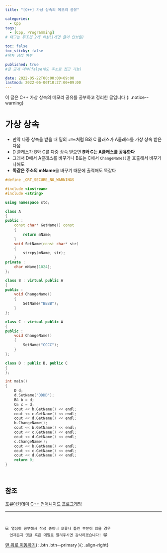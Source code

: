 ```yaml
---
title: "[C++] 가상 상속의 메모리 공유" 

categories:
  - Cpp
tags:
  - [Cpp, Programming]
# 태그는 무조건 2개 이상(1개면 글이 안보임)

toc: false
toc_sticky: false
#목차 생성 여부

published: true
#글 공개 여부(false해도 주소로 접근 가능)

date: 2022-05-22T00:00:00+09:00
lastmod: 2022-06-06T10:27:00+09:00
---
```


이 글은 C++ 가상 상속의 메모리 공유를 공부하고 정리한 글입니다
{: .notice--warning}

# 가상 상속
- 만약 다중 상속을 받을 때 밑의 코드처럼 B와 C 클래스가 A클래스를 가상 상속 받은 다음
- D 클래스가 B와 C를 다중 상속 받으면 **B와 C는 A클래스를 공유한다**
- 그래서 D에서 A클래스를 바꾸거나 B또는 C에서 `ChangeName()`을 호출해서 바꾸거나해도
- **똑같은 주소의 mName**을 바꾸기 때문에 출력해도 똑같다

```cpp
#define _CRT_SECURE_NO_WARNINGS

#include <iostream>
#include <string>

using namespace std;

class A
{
public :
    const char* GetName() const
    {
    	return mName;
    }
    void SetName(const char* str)
    {
    	strcpy(mName, str);
    }
private :
	char mName[1024];
};

class B : virtual public A
{
public :
    void ChangeName()
    {
    	SetName("BBBB");
    }
};

class C : virtual public A
{
public :
    void ChangeName()
    {
    	SetName("CCCC");
    }
};

class D : public B, public C
{
};

int main()
{
    D d;
    d.SetName("DDDD");
    B& b = d;
    C& c = d;
    cout << b.GetName() << endl;
    cout << c.GetName() << endl;
    cout << d.GetName() << endl;
    b.ChangeName();
    cout << b.GetName() << endl;
    cout << c.GetName() << endl;
    cout << d.GetName() << endl;
    c.ChangeName();
    cout << b.GetName() << endl;
    cout << c.GetName() << endl;
    cout << d.GetName() << endl;
    return 0;
}
```

<br>

## 참조
[포큐아카데미 C++ 언매니지드 프로그래밍](https://pocu-ko.teachable.com/p/comp3200)

***
<br>

    💻 열심히 공부해서 작성 중이니 오류나 틀린 부분이 있을 경우 
      언제든지 댓글 혹은 메일로 알려주시면 감사하겠습니다! 😸

[맨 위로 이동하기](#){: .btn .btn--primary }{: .align-right}